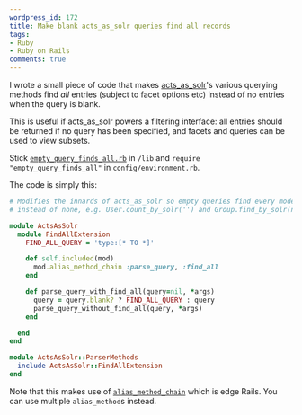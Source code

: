 ```yaml
---
wordpress_id: 172
title: Make blank acts_as_solr queries find all records
tags:
- Ruby
- Ruby on Rails
comments: true
---
```

I wrote a small piece of code that makes <a href="http://acts_as_solr.railsfreaks.com/">acts_as_solr</a>'s various querying methods find <em>all</em> entries (subject to facet options etc) instead of no entries when the query is blank.

This is useful if acts_as_solr powers a filtering interface: all entries should be returned if no query has been specified, and facets and queries can be used to view subsets.

<!--more-->

Stick <code><a href="https://henrik.nyh.se/uploads/empty_query_finds_all.rb">empty_query_finds_all.rb</a></code> in <code>/lib</code> and <code>require "empty_query_finds_all"</code> in <code>config/environment.rb</code>.

The code is simply this:

``` ruby
# Modifies the innards of acts_as_solr so empty queries find every model instance
# instead of none, e.g. User.count_by_solr('') and Group.find_by_solr(nil).

module ActsAsSolr
  module FindAllExtension
    FIND_ALL_QUERY = 'type:[* TO *]'

    def self.included(mod)
      mod.alias_method_chain :parse_query, :find_all
    end

    def parse_query_with_find_all(query=nil, *args)
      query = query.blank? ? FIND_ALL_QUERY : query
      parse_query_without_find_all(query, *args)
    end

  end
end

module ActsAsSolr::ParserMethods
  include ActsAsSolr::FindAllExtension
end
```

Note that this makes use of <code><a href="http://weblog.rubyonrails.org/2006/4/26/new-in-rails-module-alias_method_chain">alias_method_chain</a></code> which is edge Rails. You can use multiple <code>alias_method</code>s instead.
